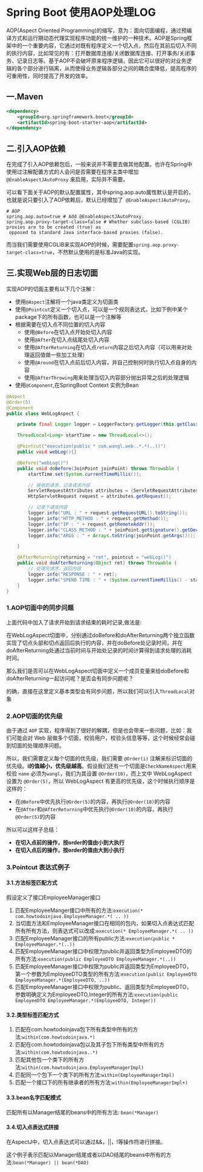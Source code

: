 # Spring Boot 使用AOP处理LOG
AOP(Aspect Oriented Programming)的缩写，意为：面向切面编程，通过预编译方式和运行期动态代理实现程序功能的统一维护的一种技术。AOP是Spring框架中的一个重要内容，它通过对既有程序定义一个切入点，然后在其前后切入不同的执行内容，比如常见的有：打开数据库连接/关闭数据库连接、打开事务/关闭事务、记录日志等。基于AOP不会破坏原来程序逻辑，因此它可以很好的对业务逻辑的各个部分进行隔离，从而使得业务逻辑各部分之间的耦合度降低，提高程序的可重用性，同时提高了开发的效率。

## 一.Maven

```xml
<dependency>
    <groupId>org.springframework.boot</groupId>
    <artifactId>spring-boot-starter-aop</artifactId>
</dependency>
```


## 二.引入AOP依赖
在完成了引入AOP依赖包后，一般来说并不需要去做其他配置。也许在Spring中使用过注解配置方式的人会问是否需要在程序主类中增加 `@EnableAspectJAutoProxy` 来启用，实际并不需要。

可以看下面关于AOP的默认配置属性，其中spring.aop.auto属性默认是开启的，也就是说只要引入了AOP依赖后，默认已经增加了` @EnableAspectJAutoProxy`。

```
# AOP
spring.aop.auto=true # Add @EnableAspectJAutoProxy.
spring.aop.proxy-target-class=false # Whether subclass-based (CGLIB) proxies are to be created (true) as
 opposed to standard Java interface-based proxies (false).
```

而当我们需要使用CGLIB来实现AOP的时候，需要配置`spring.aop.proxy-target-class=true`，不然默认使用的是标准Java的实现。

## 三.实现Web层的日志切面
实现AOP的切面主要有以下几个注解：

- 使用`@Aspect`注解将一个java类定义为切面类
- 使用`@Pointcut`定义一个切入点，可以是一个规则表达式，比如下例中某个package下的所有函数，也可以是一个注解等
- 根据需要在切入点不同位置的切入内容
    - 使用`@Before`在切入点开始处切入内容
    - 使用`@After`在切入点结尾处切入内容
    - 使用`@AfterReturning`在切入点`return`内容之后切入内容（可以用来对处理返回值做一些加工处理）
    - 使用`@Around`在切入点前后切入内容，并自己控制何时执行切入点自身的内容
    - 使用`@AfterThrowing`用来处理当切入内容部分抛出异常之后的处理逻辑
- 使用`@Component`,在SpringBoot Context 实例为Bean

```java
@Aspect
@Order(5)
@Component
public class WebLogAspect {

    private final Logger logger = LoggerFactory.getLogger(this.getClass());

    ThreadLocal<Long> startTime = new ThreadLocal<>();

    @Pointcut("execution(public * com.wangl.web..*.*(..))")
    public void webLog(){}

    @Before("webLog()")
    public void doBefore(JoinPoint joinPoint) throws Throwable {
        startTime.set(System.currentTimeMillis());

        // 接收到请求，记录请求内容
        ServletRequestAttributes attributes = (ServletRequestAttributes) RequestContextHolder.getRequestAttributes();
        HttpServletRequest request = attributes.getRequest();

        // 记录下请求内容
        logger.info("URL : " + request.getRequestURL().toString());
        logger.info("HTTP_METHOD : " + request.getMethod());
        logger.info("IP : " + request.getRemoteAddr());
        logger.info("CLASS_METHOD : " + joinPoint.getSignature().getDeclaringTypeName() + "." + joinPoint.getSignature().getName());
        logger.info("ARGS : " + Arrays.toString(joinPoint.getArgs()));

    }

    @AfterReturning(returning = "ret", pointcut = "webLog()")
    public void doAfterReturning(Object ret) throws Throwable {
        // 处理完请求，返回内容
        logger.info("RESPONSE : " + ret);
        logger.info("SPEND TIME : " + (System.currentTimeMillis() - startTime.get()));
    }
}
```

### 1.AOP切面中的同步问题
上面代码中加入了请求开始到请求结束的耗时记录,做法是:

在WebLogAspect切面中，分别通过doBefore和doAfterReturning两个独立函数实现了切点头部和切点返回后执行的内容，并在doBefore处记录时间，并在doAfterReturning处通过当前时间与开始处记录的时间计算得到请求处理的消耗时间。

那么我们是否可以在WebLogAspect切面中定义一个成员变量来给doBefore和doAfterReturning一起访问呢？是否会有同步问题呢？

的确，直接在这里定义基本类型会有同步问题，所以我们可以引入`ThreadLocal`对象

### 2.AOP切面的优先级
由于通过 `AOP` 实现，程序得到了很好的解耦，但是也会带来一些问题，比如：我们可能会对 Web 层做多个切面，校验用户，校验头信息等等，这个时候经常会碰到切面的处理顺序问题。

所以，我们需要定义每个切面的优先级，我们需要 `@Order(i)` 注解来标识切面的优先级。**i的值越小，优先级越高**。假设我们还有一个切面是`CheckNameAspect`用来校验 `name` 必须为`wangl`，我们为其设置 `@Order(10)`，而上文中 WebLogAspect 设置为 `@Order(5)`，所以 WebLogAspect 有更高的优先级，这个时候执行顺序是这样的：

- 在`@Before`中优先执行`@Order(5)`的内容，再执行`@Order(10)`的内容
- 在`@After`和`@AfterReturning`中优先执行`@Order(10)`的内容，再执行`@Order(5)`的内容

所以可以这样子总结：

- **在切入点前的操作，按order的值由小到大执行**
- **在切入点后的操作，按order的值由大到小执行**

### 3.Pointcut 表达式例子

#### 3.1.方法标签匹配方式
假设定义了接口EmployeeManager接口

1. 匹配EmployeeManger接口中所有的方法:`execution(* com.howtodoinjava.EmployeeManager.*( .. ))` 
2. 当切面方法和EmployeeManager接口在相同的包内，如果切入点表达式匹配所有所有方法，则表达式可以改成:`execution(* EmployeeManager.*( .. ))`
3. 匹配EmployeeManager接口的所有public方法:`execution(public * EmployeeManager.*(..))`
4. 匹配EmployeeManager接口中权限为public并返回类型为EmployeeDTO的所有方法:`execution(public EmployeeDTO EmployeeManager.*(..))`
5. 匹配EmployeeManager接口中权限为public并返回类型为EmployeeDTO，第一个参数为EmployeeDTO类型的所有方法:`execution(public EmployeeDTO EmployeeManager.*(EmployeeDTO, ..))`
6. 匹配EmployeeManager接口中权限为public、返回类型为EmployeeDTO，参数明确定义为EmployeeDTO,Integer的所有方法:`execution(public EmployeeDTO EmployeeManager.*(EmployeeDTO, Integer))`

#### 3.2.类型标签匹配方式

1. 匹配在com.howtodoinjava包下所有类型中所有的方法:`within(com.howtodoinjava.*)`
2. 匹配在com.howtodoinjava包以及其子包下所有类型中所有的方法:`within(com.howtodoinjava..*)`
3. 匹配其他包一个类下的所有方法:`within(com.howtodoinjava.EmployeeManagerImpl)`
4. 匹配同一个包下一个类下的所有方法:`within(EmployeeManagerImpl)`
5. 匹配一个接口下的所有继承者的所有方法:`within(EmployeeManagerImpl+)`

#### 3.3.bean名字匹配模式
匹配所有以Manager结尾的beans中的所有方法: `bean(*Manager)`

#### 3.4.切入点表达式拼接
在AspectJ中，切入点表达式可以通过&&，||，!等操作符进行拼接。

这个例子表示匹配以Manager结尾或者以DAO结尾的beans中所有的方法:`bean(*Manager) || bean(*DAO)`
